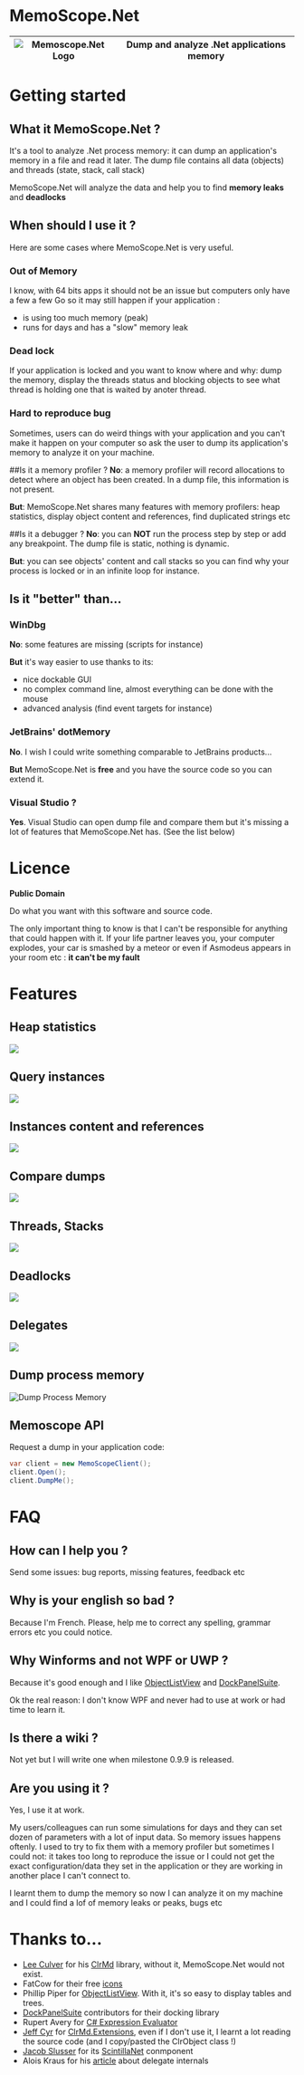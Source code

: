 # MemoScope.Net

![Memoscope.Net Logo](https://raw.githubusercontent.com/fremag/MemoScope.Net/master/MemoScope/Icons/Logos/memoscope_logo.png) | Dump and analyze .Net applications memory
---------------------|----------------------
# Getting started
## What it MemoScope.Net ?
It's a tool to analyze .Net process memory: it can dump an application's memory in a file and read it later.
The dump file contains all data (objects) and threads (state, stack, call stack)

MemoScope.Net will analyze the data and help you to find **memory leaks** and **deadlocks**

## When should I use it ?
Here are some cases where MemoScope.Net is very  useful.

### Out of Memory
I know, with 64 bits apps it should not be an issue but computers only have a few a few Go so it may still happen if your application :
- is using too much memory (peak)
- runs for days and has a "slow" memory leak

### Dead lock
If your application is locked and you want to know where and why: dump the memory, display the threads status and blocking objects to see what thread is holding one that is waited by anoter thread.

### Hard to reproduce bug
Sometimes, users can do weird things with your application and you can't make it happen on your computer so ask the user to dump its application's memory to analyze it on your machine.

##Is it a memory profiler ?
**No**: a memory profiler will record allocations to detect where an object has been created.
In a dump file, this information is not present.

**But**: MemoScope.Net shares many features with memory profilers: heap statistics, display object content and references, find duplicated strings etc

##Is it a debugger ?
**No**: you can **NOT** run the process step by step or add any breakpoint.
The dump file is static, nothing is dynamic.

**But**: you can see objects' content and call stacks so you can find why your process is locked or in an infinite loop for instance.

## Is it "better" than...
### WinDbg
**No**: some features are missing (scripts for instance) 

**But** it's way easier to use thanks to its: 
- nice dockable GUI
- no complex command line, almost everything can be done with the mouse
- advanced analysis (find event targets for instance)

### JetBrains' dotMemory 
**No**. I wish I could write something comparable to JetBrains products...

**But** MemoScope.Net is __**free**__ and you have the source code so you can extend it.

### Visual Studio ?
**Yes**. Visual Studio can open dump file and compare them but it's missing a lot of features that MemoScope.Net has. (See the list below)

# Licence
**Public Domain**

Do what you want with this software and source code.

The only important thing to know is that I can't be responsible for anything that could happen with it.
If your life partner leaves you, your computer explodes, your car is smashed by a meteor or even if Asmodeus appears in your room etc : 
**it can't be my fault**

# Features
 
## Heap statistics
![](Screenshots/memoscope_typestats.png "")

## Query instances
![](Screenshots/memoscope_instances_filter.png "")

## Instances content and references
![](Screenshots/memoscope_instance_details.png "")

## Compare dumps
![](Screenshots/memoscope_dumpdiff.png "")

## Threads, Stacks
![](Screenshots/memoscope_threads.png "")

## Deadlocks
![](Screenshots/memoscope_deadlocks.png "")

## Delegates
![](Screenshots/memoscope_delegates.png "")

## Dump process memory
![Dump Process Memory](Screenshots/memoscope_process_dump.png "Dump your process when conditions are satisified")

## Memoscope API
Request a dump in your application code:
```C#
var client = new MemoScopeClient();
client.Open();
client.DumpMe();
```
# FAQ
## How can I help you ?
Send some issues: bug reports, missing features, feedback etc

## Why is your english so bad ?
Because I'm French. Please, help me to correct any spelling, grammar errors etc you could notice.

## Why Winforms and not WPF or UWP ?
Because it's good enough and I like  [ObjectListView](http://objectlistview.sourceforge.net/cs/index.html) and  [DockPanelSuite](http://dockpanelsuite.com/).

Ok the real reason: I don't know WPF and never had to use at work or had time to learn it.

## Is there a wiki ?
Not yet but I will write one when milestone 0.9.9 is released.

## Are you using it ?
Yes, I use it at work. 

My users/colleagues can run some simulations for days and they can set dozen of parameters with a lot of input data.
So memory issues happens oftenly. I used to try to fix them with a memory profiler but sometimes I could not: it takes too long to reproduce the issue or I could not get the exact configuration/data they set in the application or they are working in another place I can't connect to. 

I learnt them to dump the memory so now I  can analyze it on my machine and I could find a lof of memory leaks or peaks, bugs etc

# Thanks to...
* [Lee Culver](https://github.com/leculver) for his [ClrMd](https://github.com/Microsoft/clrmd) library, without it, MemoScope.Net would not exist.
* FatCow for their free [icons](http://www.fatcow.com/free-icons)
* Phillip Piper for [ObjectListView](http://objectlistview.sourceforge.net/cs/index.html). With it, it's so easy  to display tables and trees.
* [DockPanelSuite](http://dockpanelsuite.com/) contributors for their docking library
* Rupert Avery for [C# Expression Evaluator](https://csharpeval.codeplex.com/)
* [Jeff Cyr](https://github.com/JeffCyr) for [ClrMd.Extensions](https://github.com/JeffCyr/ClrMD.Extensions), even if I don't use it, I learnt a lot reading the source code (and I copy/pasted the ClrObject class !)
* [Jacob Slusser](https://github.com/jacobslusser) for its [ScintillaNet](https://github.com/jacobslusser/ScintillaNET) conmponent 
* Alois Kraus for his [article](http://geekswithblogs.net/akraus1/archive/2012/05/20/149699.aspx) about delegate internals
 
